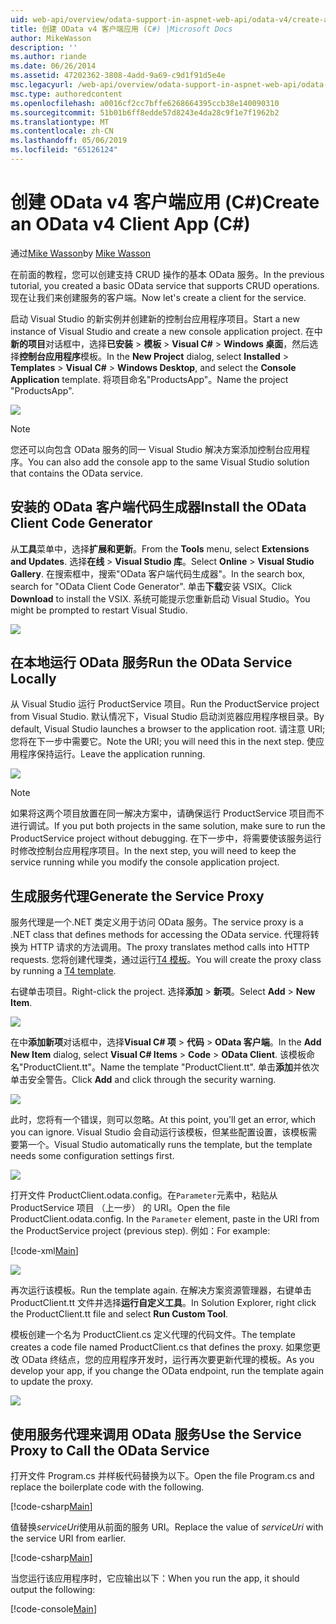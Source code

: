 ```yaml
---
uid: web-api/overview/odata-support-in-aspnet-web-api/odata-v4/create-an-odata-v4-client-app
title: 创建 OData v4 客户端应用 (C#) |Microsoft Docs
author: MikeWasson
description: ''
ms.author: riande
ms.date: 06/26/2014
ms.assetid: 47202362-3808-4add-9a69-c9d1f91d5e4e
msc.legacyurl: /web-api/overview/odata-support-in-aspnet-web-api/odata-v4/create-an-odata-v4-client-app
msc.type: authoredcontent
ms.openlocfilehash: a0016cf2cc7bffe6268664395ccb38e140090310
ms.sourcegitcommit: 51b01b6ff8edde57d8243e4da28c9f1e7f1962b2
ms.translationtype: MT
ms.contentlocale: zh-CN
ms.lasthandoff: 05/06/2019
ms.locfileid: "65126124"
---
```

# <a name="create-an-odata-v4-client-app-c"></a><span data-ttu-id="b2058-102">创建 OData v4 客户端应用 (C#)</span><span class="sxs-lookup"><span data-stu-id="b2058-102">Create an OData v4 Client App (C#)</span></span>

<span data-ttu-id="b2058-103">通过[Mike Wasson](https://github.com/MikeWasson)</span><span class="sxs-lookup"><span data-stu-id="b2058-103">by [Mike Wasson](https://github.com/MikeWasson)</span></span>

<span data-ttu-id="b2058-104">在前面的教程，您可以创建支持 CRUD 操作的基本 OData 服务。</span><span class="sxs-lookup"><span data-stu-id="b2058-104">In the previous tutorial, you created a basic OData service that supports CRUD operations.</span></span> <span data-ttu-id="b2058-105">现在让我们来创建服务的客户端。</span><span class="sxs-lookup"><span data-stu-id="b2058-105">Now let's create a client for the service.</span></span>

<span data-ttu-id="b2058-106">启动 Visual Studio 的新实例并创建新的控制台应用程序项目。</span><span class="sxs-lookup"><span data-stu-id="b2058-106">Start a new instance of Visual Studio and create a new console application project.</span></span> <span data-ttu-id="b2058-107">在中**新的项目**对话框中，选择**已安装** &gt; **模板** &gt; **Visual C#** &gt; **Windows 桌面**，然后选择**控制台应用程序**模板。</span><span class="sxs-lookup"><span data-stu-id="b2058-107">In the **New Project** dialog, select **Installed** &gt; **Templates** &gt; **Visual C#** &gt; **Windows Desktop**, and select the **Console Application** template.</span></span> <span data-ttu-id="b2058-108">将项目命名&quot;ProductsApp&quot;。</span><span class="sxs-lookup"><span data-stu-id="b2058-108">Name the project &quot;ProductsApp&quot;.</span></span>

![](create-an-odata-v4-client-app/_static/image1.png)

> [!NOTE]
> <span data-ttu-id="b2058-109">您还可以向包含 OData 服务的同一 Visual Studio 解决方案添加控制台应用程序。</span><span class="sxs-lookup"><span data-stu-id="b2058-109">You can also add the console app to the same Visual Studio solution that contains the OData service.</span></span>

## <a name="install-the-odata-client-code-generator"></a><span data-ttu-id="b2058-110">安装的 OData 客户端代码生成器</span><span class="sxs-lookup"><span data-stu-id="b2058-110">Install the OData Client Code Generator</span></span>

<span data-ttu-id="b2058-111">从**工具**菜单中，选择**扩展和更新**。</span><span class="sxs-lookup"><span data-stu-id="b2058-111">From the **Tools** menu, select **Extensions and Updates**.</span></span> <span data-ttu-id="b2058-112">选择**在线** &gt; **Visual Studio 库**。</span><span class="sxs-lookup"><span data-stu-id="b2058-112">Select **Online** &gt; **Visual Studio Gallery**.</span></span> <span data-ttu-id="b2058-113">在搜索框中，搜索&quot;OData 客户端代码生成器&quot;。</span><span class="sxs-lookup"><span data-stu-id="b2058-113">In the search box, search for &quot;OData Client Code Generator&quot;.</span></span> <span data-ttu-id="b2058-114">单击**下载**安装 VSIX。</span><span class="sxs-lookup"><span data-stu-id="b2058-114">Click **Download** to install the VSIX.</span></span> <span data-ttu-id="b2058-115">系统可能提示您重新启动 Visual Studio。</span><span class="sxs-lookup"><span data-stu-id="b2058-115">You might be prompted to restart Visual Studio.</span></span>

[![](create-an-odata-v4-client-app/_static/image3.png)](create-an-odata-v4-client-app/_static/image2.png)

## <a name="run-the-odata-service-locally"></a><span data-ttu-id="b2058-116">在本地运行 OData 服务</span><span class="sxs-lookup"><span data-stu-id="b2058-116">Run the OData Service Locally</span></span>

<span data-ttu-id="b2058-117">从 Visual Studio 运行 ProductService 项目。</span><span class="sxs-lookup"><span data-stu-id="b2058-117">Run the ProductService project from Visual Studio.</span></span> <span data-ttu-id="b2058-118">默认情况下，Visual Studio 启动浏览器应用程序根目录。</span><span class="sxs-lookup"><span data-stu-id="b2058-118">By default, Visual Studio launches a browser to the application root.</span></span> <span data-ttu-id="b2058-119">请注意 URI;您将在下一步中需要它。</span><span class="sxs-lookup"><span data-stu-id="b2058-119">Note the URI; you will need this in the next step.</span></span> <span data-ttu-id="b2058-120">使应用程序保持运行。</span><span class="sxs-lookup"><span data-stu-id="b2058-120">Leave the application running.</span></span>

![](create-an-odata-v4-client-app/_static/image4.png)

> [!NOTE]
> <span data-ttu-id="b2058-121">如果将这两个项目放置在同一解决方案中，请确保运行 ProductService 项目而不进行调试。</span><span class="sxs-lookup"><span data-stu-id="b2058-121">If you put both projects in the same solution, make sure to run the ProductService project without debugging.</span></span> <span data-ttu-id="b2058-122">在下一步中，将需要使该服务运行时修改控制台应用程序项目。</span><span class="sxs-lookup"><span data-stu-id="b2058-122">In the next step, you will need to keep the service running while you modify the console application project.</span></span>

## <a name="generate-the-service-proxy"></a><span data-ttu-id="b2058-123">生成服务代理</span><span class="sxs-lookup"><span data-stu-id="b2058-123">Generate the Service Proxy</span></span>

<span data-ttu-id="b2058-124">服务代理是一个.NET 类定义用于访问 OData 服务。</span><span class="sxs-lookup"><span data-stu-id="b2058-124">The service proxy is a .NET class that defines methods for accessing the OData service.</span></span> <span data-ttu-id="b2058-125">代理将转换为 HTTP 请求的方法调用。</span><span class="sxs-lookup"><span data-stu-id="b2058-125">The proxy translates method calls into HTTP requests.</span></span> <span data-ttu-id="b2058-126">您将创建代理类，通过运行[T4 模板](https://msdn.microsoft.com/library/bb126445.aspx)。</span><span class="sxs-lookup"><span data-stu-id="b2058-126">You will create the proxy class by running a [T4 template](https://msdn.microsoft.com/library/bb126445.aspx).</span></span>

<span data-ttu-id="b2058-127">右键单击项目。</span><span class="sxs-lookup"><span data-stu-id="b2058-127">Right-click the project.</span></span> <span data-ttu-id="b2058-128">选择**添加** &gt; **新项**。</span><span class="sxs-lookup"><span data-stu-id="b2058-128">Select **Add** &gt; **New Item**.</span></span>

![](create-an-odata-v4-client-app/_static/image5.png)

<span data-ttu-id="b2058-129">在中**添加新项**对话框中，选择**Visual C# 项** &gt; **代码** &gt; **OData 客户端**。</span><span class="sxs-lookup"><span data-stu-id="b2058-129">In the **Add New Item** dialog, select **Visual C# Items** &gt; **Code** &gt; **OData Client**.</span></span> <span data-ttu-id="b2058-130">该模板命名&quot;ProductClient.tt&quot;。</span><span class="sxs-lookup"><span data-stu-id="b2058-130">Name the template &quot;ProductClient.tt&quot;.</span></span> <span data-ttu-id="b2058-131">单击**添加**并依次单击安全警告。</span><span class="sxs-lookup"><span data-stu-id="b2058-131">Click **Add** and click through the security warning.</span></span>

[![](create-an-odata-v4-client-app/_static/image7.png)](create-an-odata-v4-client-app/_static/image6.png)

<span data-ttu-id="b2058-132">此时，您将有一个错误，则可以忽略。</span><span class="sxs-lookup"><span data-stu-id="b2058-132">At this point, you'll get an error, which you can ignore.</span></span> <span data-ttu-id="b2058-133">Visual Studio 会自动运行该模板，但某些配置设置，该模板需要第一个。</span><span class="sxs-lookup"><span data-stu-id="b2058-133">Visual Studio automatically runs the template, but the template needs some configuration settings first.</span></span>

[![](create-an-odata-v4-client-app/_static/image9.png)](create-an-odata-v4-client-app/_static/image8.png)

<span data-ttu-id="b2058-134">打开文件 ProductClient.odata.config。在`Parameter`元素中，粘贴从 ProductService 项目 （上一步） 的 URI。</span><span class="sxs-lookup"><span data-stu-id="b2058-134">Open the file ProductClient.odata.config. In the `Parameter` element, paste in the URI from the ProductService project (previous step).</span></span> <span data-ttu-id="b2058-135">例如：</span><span class="sxs-lookup"><span data-stu-id="b2058-135">For example:</span></span>

[!code-xml[Main](create-an-odata-v4-client-app/samples/sample1.xml)]

[![](create-an-odata-v4-client-app/_static/image11.png)](create-an-odata-v4-client-app/_static/image10.png)

<span data-ttu-id="b2058-136">再次运行该模板。</span><span class="sxs-lookup"><span data-stu-id="b2058-136">Run the template again.</span></span> <span data-ttu-id="b2058-137">在解决方案资源管理器，右键单击 ProductClient.tt 文件并选择**运行自定义工具**。</span><span class="sxs-lookup"><span data-stu-id="b2058-137">In Solution Explorer, right click the ProductClient.tt file and select **Run Custom Tool**.</span></span>

<span data-ttu-id="b2058-138">模板创建一个名为 ProductClient.cs 定义代理的代码文件。</span><span class="sxs-lookup"><span data-stu-id="b2058-138">The template creates a code file named ProductClient.cs that defines the proxy.</span></span> <span data-ttu-id="b2058-139">如果您更改 OData 终结点，您的应用程序开发时，运行再次要更新代理的模板。</span><span class="sxs-lookup"><span data-stu-id="b2058-139">As you develop your app, if you change the OData endpoint, run the template again to update the proxy.</span></span>

![](create-an-odata-v4-client-app/_static/image12.png)

## <a name="use-the-service-proxy-to-call-the-odata-service"></a><span data-ttu-id="b2058-140">使用服务代理来调用 OData 服务</span><span class="sxs-lookup"><span data-stu-id="b2058-140">Use the Service Proxy to Call the OData Service</span></span>

<span data-ttu-id="b2058-141">打开文件 Program.cs 并样板代码替换为以下。</span><span class="sxs-lookup"><span data-stu-id="b2058-141">Open the file Program.cs and replace the boilerplate code with the following.</span></span>

[!code-csharp[Main](create-an-odata-v4-client-app/samples/sample2.cs)]

<span data-ttu-id="b2058-142">值替换*serviceUri*使用从前面的服务 URI。</span><span class="sxs-lookup"><span data-stu-id="b2058-142">Replace the value of *serviceUri* with the service URI from earlier.</span></span>

[!code-csharp[Main](create-an-odata-v4-client-app/samples/sample3.cs)]

<span data-ttu-id="b2058-143">当您运行该应用程序时，它应输出以下：</span><span class="sxs-lookup"><span data-stu-id="b2058-143">When you run the app, it should output the following:</span></span>

[!code-console[Main](create-an-odata-v4-client-app/samples/sample4.cmd)]
